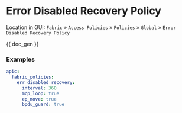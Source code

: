# Error Disabled Recovery Policy

Location in GUI:
`Fabric` » `Access Policies` » `Policies` » `Global` » `Error Disabled Recovery Policy`


{{ doc_gen }}

### Examples

```yaml
apic:
  fabric_policies:
    err_disabled_recovery:
      interval: 360
      mcp_loop: true
      ep_move: true
      bpdu_guard: true
```
